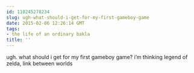 ```yaml
---
id: 110245278234
slug: ugh-what-should-i-get-for-my-first-gameboy-game
date: 2015-02-06 12:26:14 GMT
tags:
- the life of an ordinary bakla
title: ''
---
```

<p>ugh. what should i get for my first gameboy game? i&#8217;m thinking legend of zelda, link between worlds</p>